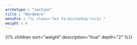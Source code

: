 ```yaml
---
archetype : "section"
title : "Hardware"
menuPre : "<i class='fas fa-microchip'></i> "
weight : 4
---
```

{{% children sort="weight" description="true" depth="2" %}}